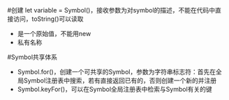 #创建
let variable = Symbol()，接收参数为对symbol的描述，不能在代码中直接访问，toString()可以读取
* 是一个原始值，不能用new
* 私有名称

#Symbol共享体系
* Symbol.for()，创建一个可共享的Symbol，参数为字符串标志符：首先在全局Symbol注册表中搜索，若有直接返回已有的，否则创建一个新的并注册
* Symbol.keyFor()，可以在Symbol全局注册表中检索与Symbol有关的键